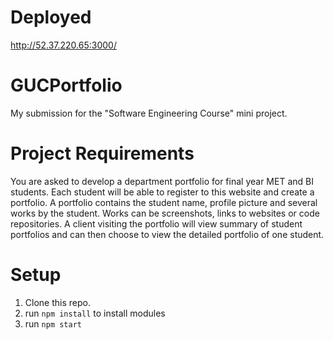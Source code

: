 # Deployed
http://52.37.220.65:3000/

# GUCPortfolio

My submission for the "Software Engineering Course" mini project.

# Project Requirements

You are asked to develop a department portfolio for final year MET and BI students.
Each student will be able to register to this website and create a portfolio. A portfolio contains the student name, profile picture and several works by the student. Works can be screenshots, links to websites or code repositories. A client visiting the portfolio will view summary of student portfolios and can then choose to view the detailed portfolio of one student.

# Setup
1. Clone this repo.
2. run ```npm install``` to install modules
2. run ```npm start```
